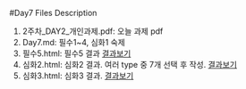 #Day7 Files Description

1. 2주차_DAY2_개인과제.pdf: 오늘 과제 pdf
2. Day7.md: 필수1~4, 심화1 숙제
3. 필수5.html: 필수5 결과 [결과보기](https://raw.githack.com/Mirdev/Fastcampus_School_Lv0/master/Day7/필수5.html)
4. 심화2.html: 심화2 결과. 여러 type 중 7개 선택 후 작성. [결과보기](ttps://raw.githack.com/Mirdev/Fastcampus_School_Lv0/master/Day7/심화2.html)
5. 심화3.html: 심화3 결과. [결과보기](ttps://raw.githack.com/Mirdev/Fastcampus_School_Lv0/master/Day7/심화3.html)
